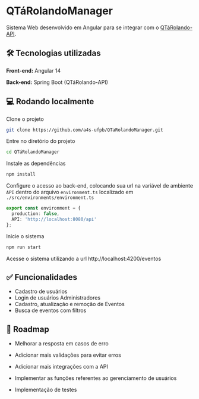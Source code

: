 
# QTáRolandoManager

Sistema Web desenvolvido em Angular para se integrar com o [QTáRolando-API](https://github.com/a4s-ufpb/QTaRolando-API).


## 🛠 Tecnologias utilizadas

**Front-end:** Angular 14

**Back-end:** Spring Boot (QTáRolando-API)


## 💻 Rodando localmente

Clone o projeto

```bash
git clone https://github.com/a4s-ufpb/QTaRolandoManager.git
```

Entre no diretório do projeto

```bash
cd QTáRolandoManager
```

Instale as dependências

```bash
npm install
```

Configure o acesso ao back-end, colocando sua url na variável de ambiente `API` dentro do arquivo `environment.ts` localizado em `./src/environments/environment.ts`

```ts
export const environment = {
  production: false,
  API: 'http://localhost:8080/api'
};
```

Inicie o sistema

```bash
npm run start
```

Acesse o sistema utilizando a url http://localhost:4200/eventos
## ✅ Funcionalidades

- Cadastro de usuários
- Login de usuários Administradores
- Cadastro, atualização e remoção de Eventos
- Busca de eventos com filtros


## 🚀 Roadmap

- Melhorar a resposta em casos de erro

- Adicionar mais validações para evitar erros

- Adicionar mais integrações com a API

- Implementar as funções referentes ao gerenciamento de usuários

- Implementação de testes
